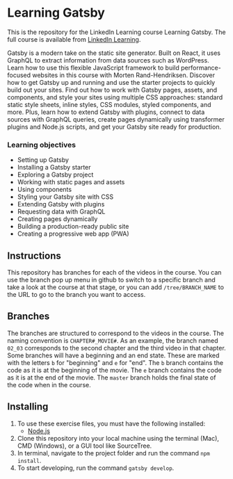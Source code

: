 # Learning Gatsby
This is the repository for the LinkedIn Learning course Learning Gatsby. The full course is available from [LinkedIn Learning](https://www.linkedin.com/learning/learning-gatsby/).

Gatsby is a modern take on the static site generator. Built on React, it uses GraphQL to extract information from data sources such as WordPress. Learn how to use this flexible JavaScript framework to build performance-focused websites in this course with Morten Rand-Hendriksen. Discover how to get Gatsby up and running and use the starter projects to quickly build out your sites. Find out how to work with Gatsby pages, assets, and components, and style your sites using multiple CSS approaches: standard static style sheets, inline styles, CSS modules, styled components, and more. Plus, learn how to extend Gatsby with plugins, connect to data sources with GraphQL queries, create pages dynamically using transformer plugins and Node.js scripts, and get your Gatsby site ready for production.

### Learning objectives
- Setting up Gatsby
- Installing a Gatsby starter
- Exploring a Gatsby project
- Working with static pages and assets
- Using components
- Styling your Gatsby site with CSS
- Extending Gatsby with plugins
- Requesting data with GraphQL
- Creating pages dynamically
- Building a production-ready public site
- Creating a progressive web app (PWA)

## Instructions
This repository has branches for each of the videos in the course. You can use the branch pop up menu in github to switch to a specific branch and take a look at the course at that stage, or you can add `/tree/BRANCH_NAME` to the URL to go to the branch you want to access.

## Branches
The branches are structured to correspond to the videos in the course. The naming convention is `CHAPTER#_MOVIE#`. As an example, the branch named `02_03` corresponds to the second chapter and the third video in that chapter. 
Some branches will have a beginning and an end state. These are marked with the letters `b` for "beginning" and `e` for "end". The `b` branch contains the code as it is at the beginning of the movie. The `e` branch contains the code as it is at the end of the movie. The `master` branch holds the final state of the code when in the course.

## Installing
1. To use these exercise files, you must have the following installed:
	- [Node.js](https://nodejs.org/en/)
2. Clone this repository into your local machine using the terminal (Mac), CMD (Windows), or a GUI tool like SourceTree.
3. In terminal, navigate to the project folder and run the command `npm install`.
4. To start developing, run the command `gatsby develop`.
